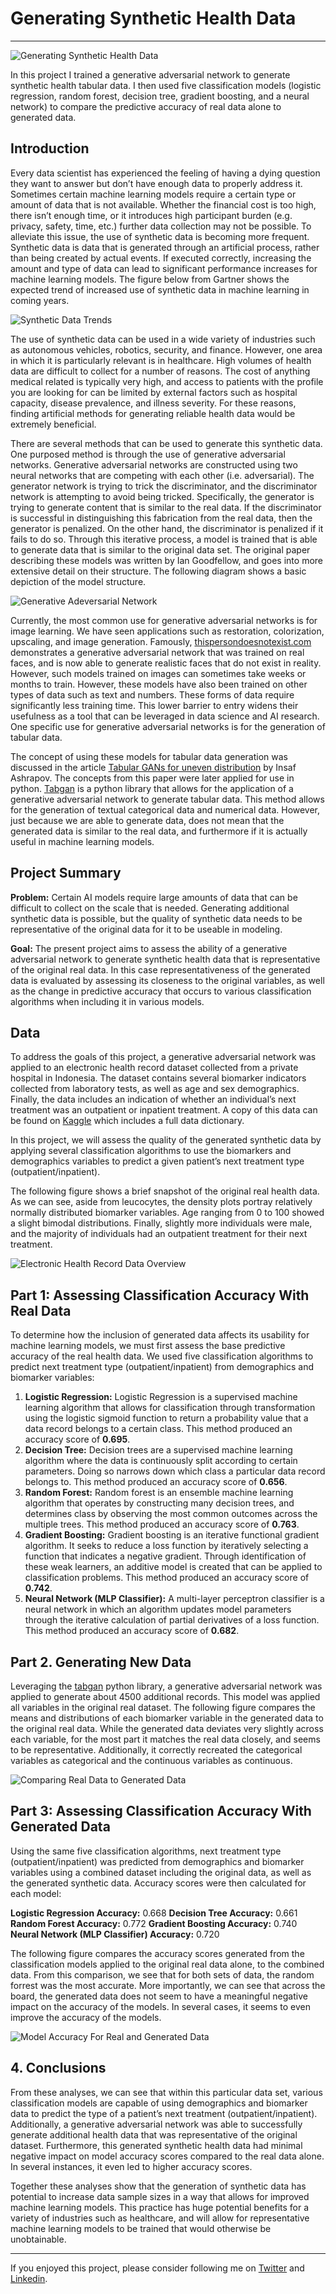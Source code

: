 # Generating Synthetic Health Data
---

![Generating Synthetic Health Data](https://i.imgur.com/eYaLdNR.png)

In this project I trained a generative adversarial network to generate synthetic health tabular data. I then used five classification models (logistic regression, random forest, decision tree, gradient boosting, and a neural network) to compare the predictive accuracy of real data alone to generated data.

## Introduction

Every data scientist has experienced the feeling of having a dying question they want to answer but don’t have enough data to properly address it. Sometimes certain machine learning models require a certain type or amount of data that is not available. Whether the financial cost is too high, there isn’t enough time, or it introduces high participant burden (e.g. privacy, safety, time, etc.) further data collection may not be possible. To alleviate this issue, the use of synthetic data is becoming more frequent. Synthetic data is data that is generated through an artificial process, rather than being created by actual events. If executed correctly, increasing the amount and type of data can lead to significant performance increases for machine learning models. The figure below from Gartner shows the expected trend of increased use of synthetic data in machine learning in coming years.

![Synthetic Data Trends](https://i.imgur.com/qkygdKe.png)

The use of synthetic data can be used in a wide variety of industries such as autonomous vehicles, robotics, security, and finance. However, one area in which it is particularly relevant is in healthcare. High volumes of health data are difficult to collect for a number of reasons. The cost of anything medical related is typically very high, and access to patients with the profile you are looking for can be limited by external factors such as hospital capacity, disease prevalence, and illness severity. For these reasons, finding artificial methods for generating reliable health data would be extremely beneficial.

There are several methods that can be used to generate this synthetic data. One purposed method is through the use of generative adversarial networks. Generative adversarial networks are constructed using two neural networks that are competing with each other (i.e. adversarial). The generator network is trying to trick the discriminator, and the discriminator network is attempting to avoid being tricked. Specifically, the generator is trying to generate content that is similar to the real data. If the discriminator is successful in distinguishing this fabrication from the real data, then the generator is penalized. On the other hand, the discriminator is penalized if it fails to do so. Through this iterative process, a model is trained that is able to generate data that is similar to the original data set. The original paper describing these models was written by Ian Goodfellow, and goes into more extensive detail on their structure. The following diagram shows a basic depiction of the model structure.

![Generative Adeversarial Network](https://i.imgur.com/3pCNh4k.png)

Currently, the most common use for generative adversarial networks is for image learning. We have seen applications such as restoration, colorization, upscaling, and image generation. Famously, [thispersondoesnotexist.com](https://thispersondoesnotexist.com/) demonstrates a generative adversarial network that was trained on real faces, and is now able to generate realistic faces that do not exist in reality. However, such models trained on images can sometimes take weeks or months to train. However, these models have also been trained on other types of data such as text and numbers. These forms of data require significantly less training time. This lower barrier to entry widens their usefulness as a tool that can be leveraged in data science and AI research. One specific use for generative adversarial networks is for the generation of tabular data.

The concept of using these models for tabular data generation was discussed in the article [Tabular GANs for uneven distribution](https://arxiv.org/abs/2010.00638) by Insaf Ashrapov. The concepts from this paper were later applied for use in python. [Tabgan](https://pypi.org/project/tabgan/) is a python library that allows for the application of a generative adversarial network to generate tabular data. This method allows for the generation of textual categorical data and numerical data. However, just because we are able to generate data, does not mean that the generated data is similar to the real data, and furthermore if it is actually useful in machine learning models.

## Project Summary

**Problem:** Certain AI models require large amounts of data that can be difficult to collect on the scale that is needed. Generating additional synthetic data is possible, but the quality of synthetic data needs to be representative of the original data for it to be useable in modeling.

**Goal:** The present project aims to assess the ability of a generative adversarial network to generate synthetic health data that is representative of the original real data. In this case representativeness of the generated data is evaluated by assessing its closeness to the original variables, as well as the change in predictive accuracy that occurs to various classification algorithms when including it in various models.

## Data

To address the goals of this project, a generative adversarial network was applied to an electronic health record dataset collected from a private hospital in Indonesia. The dataset contains several biomarker indicators collected from laboratory tests, as well as age and sex demographics. Finally, the data includes an indication of whether an individual’s next treatment was an outpatient or inpatient treatment. A copy of this data can be found on [Kaggle](https://www.kaggle.com/saurabhshahane/patient-treatment-classification) which includes a full data dictionary.

In this project, we will assess the quality of the generated synthetic data by applying several classification algorithms to use the biomarkers and demographics variables to predict a given patient’s next treatment type (outpatient/inpatient).

The following figure shows a brief snapshot of the original real health data. As we can see, aside from leucocytes, the density plots portray relatively normally distributed biomarker variables. Age ranging from 0 to 100 showed a slight bimodal distributions. Finally, slightly more individuals were male, and the majority of individuals had an outpatient treatment for their next treatment.

![Electronic Health Record Data Overview](https://i.imgur.com/2WCUljR.png)


## Part 1: Assessing Classification Accuracy With Real Data

To determine how the inclusion of generated data affects its usability for machine learning models, we must first assess the base predictive accuracy of the real health data. We used five classification algorithms to predict next treatment type (outpatient/inpatient) from demographics and biomarker variables:

1. **Logistic Regression:** Logistic Regression is a supervised machine learning algorithm that allows for classification through transformation using the logistic sigmoid function to return a probability value that a data record belongs to a certain class. This method produced an accuracy score of **0.695**.
2. **Decision Tree:** Decision trees are a supervised machine learning algorithm where the data is continuously split according to certain parameters. Doing so narrows down which class a particular data record belongs to. This method produced an accuracy score of **0.656**.
3. **Random Forest:** Random forest is an ensemble machine learning algorithm that operates by constructing many decision trees, and determines class by observing the most common outcomes across the multiple trees. This method produced an accuracy score of **0.763**.
4. **Gradient Boosting:** Gradient boosting is an iterative functional gradient algorithm. It seeks to reduce a loss function by iteratively selecting a function that indicates a negative gradient. Through identification of these weak learners, an additive model is created that can be applied to classification problems. This method produced an accuracy score of **0.742**.
5. **Neural Network (MLP Classifier):** A multi-layer perceptron classifier is a neural network in which an algorithm updates model parameters through the iterative calculation of partial derivatives of a loss function. This method produced an accuracy score of **0.682**.

## Part 2. Generating New Data

Leveraging the [tabgan](https://pypi.org/project/tabgan/) python library, a generative adversarial network was applied to generate about 4500 additional records. This model was applied all variables in the original real dataset. The following figure compares the means and distributions of each biomarker variable in the generated data to the original real data. While the generated data deviates very slightly across each variable, for the most part it matches the real data closely, and seems to be representative. Additionally, it correctly recreated the categorical variables as categorical and the continuous variables as continuous.  


![Comparing Real Data to Generated Data](https://i.imgur.com/tKlpQdl.png)

## Part 3: Assessing Classification Accuracy With Generated Data

Using the same five classification algorithms, next treatment type (outpatient/inpatient) was predicted from demographics and biomarker variables using a combined dataset including the original data, as well as the generated synthetic data. Accuracy scores were then calculated for each model:

**Logistic Regression Accuracy:** 0.668
**Decision Tree Accuracy:** 0.661
**Random Forest Accuracy:** 0.772
**Gradient Boosting Accuracy:** 0.740
**Neural Network (MLP Classifier) Accuracy:** 0.720

The following figure compares the accuracy scores generated from the classification models applied to the original real data alone, to the combined data. From this comparison, we see that for both sets of data, the random forrest was the most accurate. More importantly, we can see that across the board, the generated data does not seem to have a meaningful negative impact on the accuracy of the models. In several cases, it seems to even improve the accuracy of the models.

![Model Accuracy For Real and Generated Data](https://i.imgur.com/2XRo0Eq.png)

## 4. Conclusions

From these analyses, we can see that within this particular data set, various classification models are capable of using demographics and biomarker data to predict the type of a patient’s next treatment (outpatient/inpatient). Additionally, a generative adversarial network was able to successfully generate additional health data that was representative of the original dataset. Furthermore, this generated synthetic health data had minimal negative impact on model accuracy scores compared to the real data alone. In several instances, it even led to higher accuracy scores.

Together these analyses show that the generation of synthetic data has potential to increase data sample sizes in a way that allows for improved machine learning models. This practice has huge potential benefits for a variety of industries such as healthcare, and will allow for representative machine learning models to be trained that would otherwise be unobtainable.

---

If you enjoyed this project, please consider following me on [Twitter](https://twitter.com/Peter_Nooteboom) and [Linkedin](https://www.linkedin.com/in/peter-nooteboom/).

